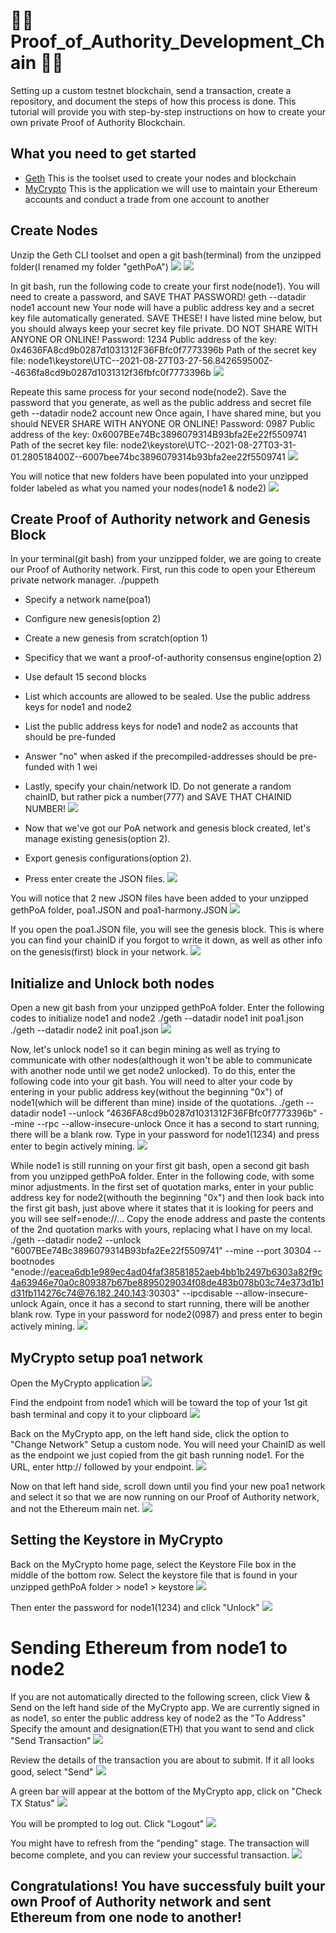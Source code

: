 # 🧱🔗 Proof_of_Authority_Development_Chain 🧱🔗
Setting up a custom testnet blockchain, send a transaction, create a repository, and document the steps of how this process is done.
This tutorial will provide you with step-by-step instructions on how to create your own private Proof of Authority Blockchain.

## What you need to get started
* [Geth](https://geth.ethereum.org/docs/install-and-build/installing-geth)
This is the toolset used to create your nodes and blockchain
* [MyCrypto](https://download.mycrypto.com/)
This is the application we will use to maintain your Ethereum accounts and conduct a trade from one account to another

## Create Nodes
Unzip the Geth CLI toolset and open a git bash(terminal) from the unzipped folder(I renamed my folder "gethPoA")
![](Screenshots/1unzip_geth_alltools_folder.png)
![](Screenshots/2open_terminal_in_unqipped_folder.png)

In git bash, run the following code to create your first node(node1). You will need to create a password, and SAVE THAT PASSWORD!
geth --datadir node1 account new
Your node will have a public address key and a secret key file automatically generated. SAVE THESE! I have listed mine below, but you should always keep your secret key file private. DO NOT SHARE WITH ANYONE OR ONLINE!
Password: 1234
Public address of the key:   0x4636FA8cd9b0287d1031312F36FBfc0f7773396b
Path of the secret key file: node1\keystore\UTC--2021-08-27T03-27-56.842659500Z--4636fa8cd9b0287d1031312f36fbfc0f7773396b
![](Screenshots/3create_node1.png)

Repeate this same process for your second node(node2). Save the password that you generate, as well as the public address and secret file
geth --datadir node2 account new
Once again, I have shared mine, but you should NEVER SHARE WITH ANYONE OR ONLINE!
Password: 0987
Public address of the key:   0x6007BEe74Bc3896079314B93bfa2Ee22f5509741
Path of the secret key file: node2\keystore\UTC--2021-08-27T03-31-01.280518400Z--6007bee74bc3896079314b93bfa2ee22f5509741
![](Screenshots/4create_node2.png)

You will notice that new folders have been populated into your unzipped folder labeled as what you named your nodes(node1 & node2)
![](Screenshots/5_new_folders_populated_nodes.png)

## Create Proof of Authority network and Genesis Block
In your terminal(git bash) from your unzipped folder, we are going to create our Proof of Authority network. First, run this code to open your Ethereum private network manager.
./puppeth
* Specify a network name(poa1)
* Configure new genesis(option 2)
* Create a new genesis from scratch(option 1)
* Specificy that we want a proof-of-authority consensus engine(option 2)
* Use default 15 second blocks
* List which accounts are allowed to be sealed. Use the public address keys for node1 and node2
* List the public address keys for node1 and node2 as accounts that should be pre-funded
* Answer "no" when asked if the precompiled-addresses should be pre-funded with 1 wei
* Lastly, specify your chain/network ID. Do not generate a random chainID, but rather pick a number(777) and SAVE THAT CHAINID NUMBER!
![](Screenshots/6configure_poa.png)

* Now that we've got our PoA network and genesis block created, let's manage existing genesis(option 2).
* Export genesis configurations(option 2).
* Press enter create the JSON files.
![](Screenshots/7create_genesis_block.png)

You will notice that 2 new JSON files have been added to your unzipped gethPoA folder, poa1.JSON and poa1-harmony.JSON
![](Screenshots/8poa1_poa1harmony_JSON.png)

If you open the poa1.JSON file, you will see the genesis block. This is where you can find your chainID if you forgot to write it down, as well as other info on the genesis(first) block in your network.
![](Screenshots/9genesis_block.png)

## Initialize and Unlock both nodes
Open a new git bash from your unzipped gethPoA folder. Enter the following codes to initialize node1 and node2
./geth --datadir node1 init poa1.json
./geth --datadir node2 init poa1.json
![](Screenshots/10initialize_nodes.png)

Now, let's unlock node1 so it can begin mining as well as trying to communicate with other nodes(although it won't be able to communicate with another node until we get node2 unlocked). To do this, enter the following code into your git bash. You will need to alter your code by entering in your public address key(without the beginning "0x") of node1(which will be different than mine) inside of the quotations.
./geth --datadir node1 --unlock "4636FA8cd9b0287d1031312F36FBfc0f7773396b" --mine --rpc --allow-insecure-unlock
Once it has a second to start running, there will be a blank row. Type in your password for node1(1234) and press enter to begin actively mining.
![](11unlock_node1.png)

While node1 is still running on your first git bash, open a second git bash from you unzipped gethPoA folder.
Enter in the following code, with some minor adjustments. In the first set of quotation marks, enter in your public address key for node2(withouth the beginning "0x") and then look back into the first git bash, just above where it states that it is looking for peers and you will see self=enode://...
Copy the enode address and paste the contents of the 2nd quotation marks with yours, replacing what I have on my local.
./geth --datadir node2 --unlock "6007BEe74Bc3896079314B93bfa2Ee22f5509741" --mine --port 30304 --bootnodes "enode://eacea6db1e989ec4ad04faf38581852aeb4bb1b2497b6303a82f9c4a63946e70a0c809387b67be8895029034f08de483b078b03c74e373d1b1d31fb114276c74@76.182.240.143:30303" --ipcdisable --allow-insecure-unlock
Again, once it has a second to start running, there will be another blank row. Type in your password for node2(0987) and press enter to begin actively mining.
![](Screenshots/11unlock_node2.png)

## MyCrypto setup poa1 network
Open the MyCrypto application
![](Screenshots/13Open_MyCrypto.png)

Find the endpoint from node1 which will be toward the top of your 1st git bash terminal and copy it to your clipboard
![](Screenshots/14Find_endpoint_from_node1.png)

Back on the MyCrypto app, on the left hand side, click the option to "Change Network"
Setup a custom node. You will need your ChainID as well as the endpoint we just copied from the git bash running node1.
For the URL, enter http:// followed by your endpoint.
![](Screenshots/15Setup_Custom_node.png)

Now on that left hand side, scroll down until you find your new poa1 network and select it so that we are now running on our Proof of Authority network, and not the Ethereum main net.
![](Screenshots/16Switch_to_poa1_Network.png)

## Setting the Keystore in MyCrypto
Back on the MyCrypto home page, select the Keystore File box in the middle of the bottom row.
Select the keystore file that is found in your unzipped gethPoA folder > node1 > keystore
![](Screenshots/17Select_Node1_Keystore.png)

Then enter the password for node1(1234) and click "Unlock"
![](Screenshots/18Enter_node1_Password.png)

# Sending Ethereum from node1 to node2
If you are not automatically directed to the following screen, click View & Send on the left hand side of the MyCrypto app.
We are currently signed in as node1, so enter the public address key of node2 as the "To Address"
Specify the amount and designation(ETH) that you want to send and click "Send Transaction"
![](Screenshots/19Set_Transaction_Details.png)

Review the details of the transaction you are about to submit. If it all looks good, select "Send"
![](Screenshots/20Confirm_Transaction.png)

A green bar will appear at the bottom of the MyCrypto app, click on "Check TX Status"
![](Screenshots/21Check_TX_Status.png)

You will be prompted to log out. Click "Logout"
![](Screenshots/22Logout.png)

You might have to refresh from the "pending" stage. The transaction will become complete, and you can review your successful transaction.
![](Screenshots/23Review_Successful_Transaction.png)

## Congratulations! You have successfuly built your own Proof of Authority network and sent Ethereum from one node to another!